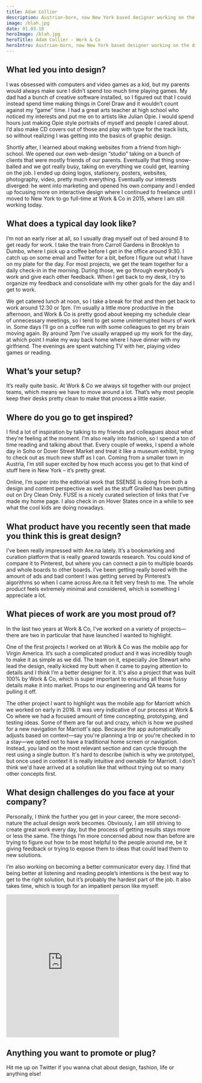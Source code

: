 ```yaml
---
title: Adam Collier
description: Austrian-born, now New York based designer working on the digital products and services that people use every day.
image: /blah.jpg
date: 01.03.18
heroImage: /blah.jpg
heroTitle: Adam Collier - Work & Co
heroIntro: Austrian-born, now New York based designer working on the digital products and services that people use every day.
---
```


## What led you into design?

I was obsessed with computers and video games as a kid, but my parents would always make sure I didn’t spend too much time playing games. My dad had a bunch of creative software installed, so I figured out that I could instead spend time making things in Corel Draw and it wouldn’t count against my “game” time. I had a great arts teacher at high school who noticed my interests and put me on to artists like Julian Opie. I would spend hours just making Opie style portraits of myself and people I cared about. I’d also make CD covers out of those and play with type for the track lists, so without realizing I was getting into the basics of graphic design.

Shortly after, I learned about making websites from a friend from high-school. We opened our own web-design “studio” taking on a bunch of clients that were mostly friends of our parents. Eventually that thing snow-balled and we got really busy, taking on everything we could get, learning on the job. I ended up doing logos, stationery, posters, websites, photography, video, pretty much everything. Eventually our interests diverged: he went into marketing and opened his own company and I ended up focusing more on interactive design where I continued to freelance until I moved to New York to go full-time at Work & Co in 2015, where I am still working today.

## What does a typical day look like?

I’m not an early riser at all, so I usually drag myself out of bed around 8 to get ready for work. I take the train from Carroll Gardens in Brooklyn to Dumbo, where I pick up a coffee before I get in the office around 9:30. I catch up on some email and Twitter for a bit, before I figure out what I have on my plate for the day. For most projects, we get the team together for a daily check-in in the morning. During those, we go through everybody’s work and give each other feedback. When I get back to my desk, I try to organize my feedback and consolidate with my other goals for the day and I get to work.

We get catered lunch at noon, so I take a break for that and then get back to work around 12:30 or 1pm. I’m usually a little more productive in the afternoon, and Work & Co is pretty good about keeping my schedule clear of unnecessary meetings, so I tend to get some uninterrupted hours of work in. Some days I’ll go on a coffee run with some colleagues to get my brain moving again. By around 7pm I’ve usually wrapped up my work for the day, at which point I make my way back home where I have dinner with my girlfriend. The evenings are spent watching TV with her, playing video games or reading.

## What’s your setup?

It’s really quite basic. At Work & Co we always sit together with our project teams, which means we have to move around a lot. That’s why most people keep their desks pretty clean to make that process a little easier.

## Where do you go to get inspired?

I find a lot of inspiration by talking to my friends and colleagues about what they’re feeling at the moment. I’m also really into fashion, so I spend a ton of time reading and talking about that. Every couple of weeks, I spend a whole day in Soho or Dover Street Market and treat it like a museum exhibit, trying to check out as much new stuff as I can. Coming from a smaller town in Austria, I’m still super excited by how much access you get to that kind of stuff here in New York – it’s pretty great.

Online, I’m super into the editorial work that SSENSE is doing from both a design and content perspective as well as the stuff Grailed has been putting out on Dry Clean Only. FUSE is a nicely curated selection of links that I’ve made my home page. I also check in on Hover States once in a while to see what the cool kids are doing nowadays.

## What product have you recently seen that made you think this is great design?

I’ve been really impressed with Are.na lately. It’s a bookmarking and curation platform that is really geared towards research. You could kind of compare it to Pinterest, but where you can connect a pin to multiple boards and whole boards to other boards. I’ve been getting really bored with the amount of ads and bad content I was getting served by Pinterest’s algorithms so when I came across Are.na it felt very fresh to me. The whole product feels extremely minimal and considered, which is something I appreciate a lot.

## What pieces of work are you most proud of?

In the last two years at Work & Co, I've worked on a variety of projects—there are two in particular that have launched I wanted to highlight.

One of the first projects I worked on at Work & Co was the mobile app for Virgin America. It’s such a complicated product and it was incredibly tough to make it as simple as we did. The team on it, especially Joe Stewart who lead the design, really kicked my butt when it came to paying attention to details and I think I’m a better designer for it. It's also a project that was built 100% by Work & Co, which is super important to ensuring all those fussy details make it into market. Props to our engineering and QA teams for pulling it off.

The other project I want to highlight was the mobile app for Marriott which we worked on early in 2016. It was very indicative of our process at Work & Co where we had a focused amount of time concepting, prototyping, and testing ideas. Some of them are far out and crazy, which is how we pushed for a new navigation for Marriott's app. Because the app automatically adjusts based on context—say you're planning a trip or you're checked in to a stay—we opted not to have a traditional home screen or navigation. Instead, you land on the most relevant section and can cycle through the rest using a single button. It's hard to describe (which is why we prototype), but once used in context it is really intuitive and ownable for Marriott. I don't think we'd have arrived at a solution like that without trying out so many other concepts first.

## What design challenges do you face at your company?

Personally, I think the further you get in your career, the more second-nature the actual design work becomes. Obviously, I am still striving to create great work every day, but the process of getting results stays more or less the same. The things I’m more concerned about now than before are trying to figure out how to be most helpful to the people around me, be it giving feedback or trying to expose them to ideas that could lead them to new solutions.

I’m also working on becoming a better communicator every day. I find that being better at listening and reading people’s intentions is the best way to get to the right solution, but it’s probably the hardest part of the job. It also takes time, which is tough for an impatient person like myself.

<iframe src="https://open.spotify.com/embed/album/1yyCXBEu27Ia1Y3torWIwC" width="300" height="380" frameborder="0" allowtransparency="true" allow="encrypted-media"></iframe>

## Anything you want to promote or plug?

Hit me up on Twitter if you wanna chat about design, fashion, life or anything else!
